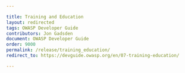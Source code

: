 ```yaml
---

title: Training and Education
layout: redirected
tags: OWASP Developer Guide
contributors: Jon Gadsden
document: OWASP Developer Guide
order: 9000
permalink: /release/training_education/
redirect_to: https://devguide.owasp.org/en/07-training-education/

---
```

